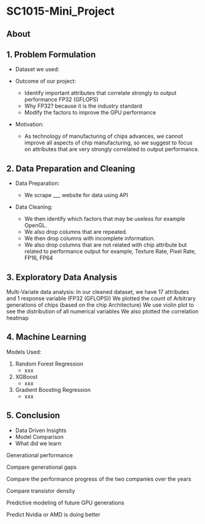 # SC1015-Mini_Project

## About


## 1. Problem Formulation
- Dataset we used:
- Outcome of our project:
     - Identify important attributes that correlate strongly to output performance FP32 (GFLOPS)
     - Why FP32? because it is the industry standard
     - Modify the factors to improve the GPU performance
       
- Motivation:
     - As technology of manufacturing of chips advances, we cannot improve all aspects of chip manufacturing, so we suggest to focus on attributes that are very strongly correlated to output performance.

## 2. Data Preparation and Cleaning
- Data Preparation:
     - We scrape ___ website for data using API
 
- Data Cleaning:
     - We then identify which factors that may be useless for example OpenGL.
     - We also drop columns that are repeated.
     - We then drop columns with incomplete information.
     - We also drop columns that are not related with chip attribute but related to performance output for example, Texture Rate, Pixel Rate, FP16, FP64

## 3. Exploratory Data Analysis
Multi-Variate data analysis: 
In our cleaned dataset, we have 17 attributes and 1 response variable (FP32 (GFLOPS))
We plotted the count of Arbitrary generations of chips (based on the chip Architecture)
We use violin plot to see the distribution of all numerical variables
We also plotted the correlation heatmap




## 4. Machine Learning

Models Used:
1. Random Forest Regression
     - xxx
2. XGBoost
     - xxx
3. Gradient Boosting Regression
     - xxx



## 5. Conclusion 
-  Data Driven Insights
-  Model Comparison
-  What did we learn


Generational performance 

Compare generational gaps 

Compare the performance progress of the two companies over the years 

Compare transistor density 

Predictive modeling of future GPU generations 

Predict Nvidia or AMD is doing better 

